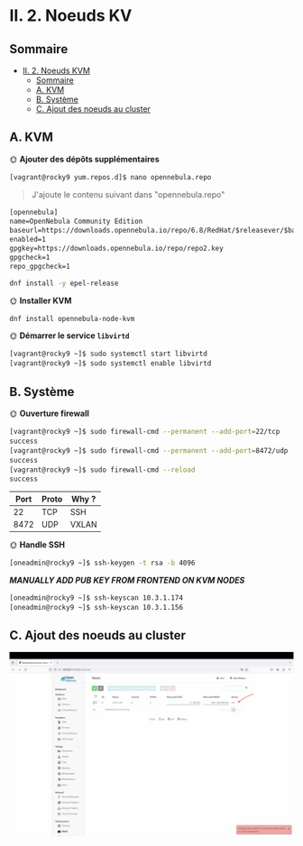 # II. 2. Noeuds KV

## Sommaire

- [II. 2. Noeuds KVM](#ii-2-noeuds-kvm)
  - [Sommaire](#sommaire)
  - [A. KVM](#a-kvm)
  - [B. Système](#b-système)
  - [C. Ajout des noeuds au cluster](#c-ajout-des-noeuds-au-cluster)

## A. KVM

🌞 **Ajouter des dépôts supplémentaires**

```bash
[vagrant@rocky9 yum.repos.d]$ nano opennebula.repo
```

> J'ajoute le contenu suivant dans "opennebula.repo"

```config
[opennebula]
name=OpenNebula Community Edition
baseurl=https://downloads.opennebula.io/repo/6.8/RedHat/$releasever/$basearch
enabled=1
gpgkey=https://downloads.opennebula.io/repo/repo2.key
gpgcheck=1
repo_gpgcheck=1
```

```bash
dnf install -y epel-release
```

🌞 **Installer KVM**

```bash
dnf install opennebula-node-kvm
```

🌞 **Démarrer le service `libvirtd`**

```bash
[vagrant@rocky9 ~]$ sudo systemctl start libvirtd
[vagrant@rocky9 ~]$ sudo systemctl enable libvirtd
```


## B. Système

🌞 **Ouverture firewall**

```bash
[vagrant@rocky9 ~]$ sudo firewall-cmd --permanent --add-port=22/tcp
success
[vagrant@rocky9 ~]$ sudo firewall-cmd --permanent --add-port=8472/udp
success
[vagrant@rocky9 ~]$ sudo firewall-cmd --reload
success
```

| Port | Proto | Why ? |
|------|-------|-------|
| 22   | TCP   | SSH   |
| 8472 | UDP   | VXLAN |

🌞 **Handle SSH**


```bash
[oneadmin@rocky9 ~]$ ssh-keygen -t rsa -b 4096
```

***MANUALLY ADD PUB KEY FROM FRONTEND ON KVM NODES***

```bash
[oneadmin@rocky9 ~]$ ssh-keyscan 10.3.1.174
[oneadmin@rocky9 ~]$ ssh-keyscan 10.3.1.156
```

## C. Ajout des noeuds au cluster

![proof](proof%20on.png)